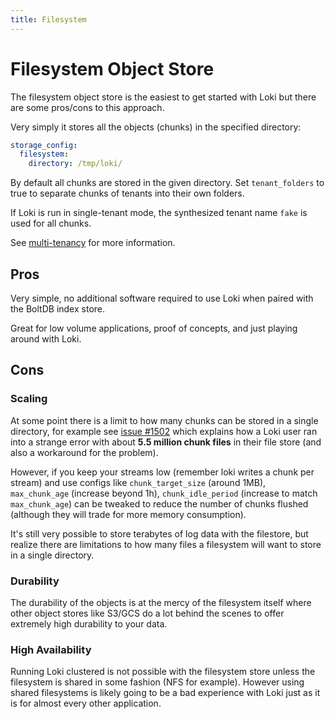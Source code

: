 ```yaml
---
title: Filesystem
---
```

# Filesystem Object Store

The filesystem object store is the easiest to get started with Loki but there are some pros/cons to this approach.

Very simply it stores all the objects (chunks) in the specified directory:

```yaml
storage_config:
  filesystem:
    directory: /tmp/loki/
```

By default all chunks are stored in the given directory.
Set `tenant_folders` to true to separate chunks of tenants into their own folders.

If Loki is run in single-tenant mode, the synthesized tenant name `fake` is used for all chunks.

See [multi-tenancy](../../multi-tenancy/) for more information.

## Pros

Very simple, no additional software required to use Loki when paired with the BoltDB index store.

Great for low volume applications, proof of concepts, and just playing around with Loki.

## Cons

### Scaling

At some point there is a limit to how many chunks can be stored in a single directory, for example see [issue #1502](https://github.com/grafana/loki/issues/1502) which explains how a Loki user ran into a strange error with about **5.5 million chunk files** in their file store (and also a workaround for the problem).

However, if you keep your streams low (remember loki writes a chunk per stream) and use configs like `chunk_target_size` (around 1MB), `max_chunk_age` (increase beyond 1h), `chunk_idle_period` (increase to match `max_chunk_age`) can be tweaked to reduce the number of chunks flushed (although they will trade for more memory consumption).

It's still very possible to store terabytes of log data with the filestore, but realize there are limitations to how many files a filesystem will want to store in a single directory.

### Durability

The durability of the objects is at the mercy of the filesystem itself where other object stores like S3/GCS do a lot behind the scenes to offer extremely high durability to your data.

### High Availability

Running Loki clustered is not possible with the filesystem store unless the filesystem is shared in some fashion (NFS for example).  However using shared filesystems is likely going to be a bad experience with Loki just as it is for almost every other application.
